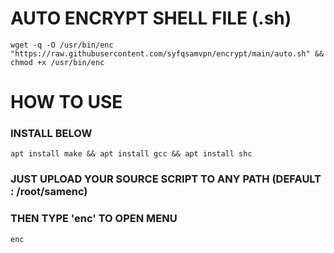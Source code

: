 # AUTO ENCRYPT SHELL FILE (.sh)

```
wget -q -O /usr/bin/enc "https://raw.githubusercontent.com/syfqsamvpn/encrypt/main/auto.sh" && chmod +x /usr/bin/enc
```

# HOW TO USE

### INSTALL BELOW

```
apt install make && apt install gcc && apt install shc
```

### JUST UPLOAD YOUR SOURCE SCRIPT TO ANY PATH (DEFAULT : /root/samenc)
### THEN TYPE 'enc' TO OPEN MENU

```
enc
```
